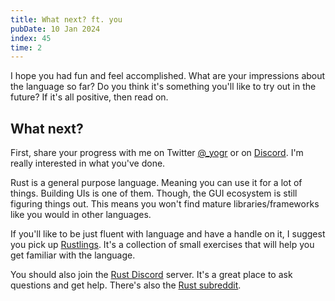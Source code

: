 ```yaml
---
title: What next? ft. you
pubDate: 10 Jan 2024
index: 45
time: 2
---
```


I hope you had fun and feel accomplished. What are your impressions about the language so far? Do you think it's something you'll like to try out in the future? If it's all positive, then read on.

## What next?

First, share your progress with me on Twitter [@_yogr](https://twitter.com/_yogr) or on [Discord](https://discord.gg/5CDnysz). I'm really interested in what you've done.

Rust is a general purpose language. Meaning you can use it for a lot of things. Building UIs is one of them. Though, the GUI ecosystem is still figuring things out. This means you won't find mature libraries/frameworks like you would in other languages.

If you'll like to be just fluent with language and have a handle on it, I suggest you pick up [Rustlings](https://github.com/rust-lang/rustlings). It's a collection of small exercises that will help you get familiar with the language.

You should also join the [Rust Discord](https://discord.gg/rust-lang) server. It's a great place to ask questions and get help. There's also the [Rust subreddit](https://www.reddit.com/r/rust/).
